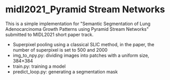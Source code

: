 # midl2021_Pyramid Stream Networks
This is a simple implementation for "Semantic Segmentation of Lung Adenocarcinoma Growth Patterns using Pyramid Stream Networks" submitted to MIDL2021 short paper track.

* Superpixel pooling using a classical SLIC method, in the paper, the number of superpixel is set to 500 and 2000
* img_to_npy.py: dividing images into patches with a uniform size, 384$\times$384
* train.py: training a model
* predict_loop.py: generating a segmentation mask
